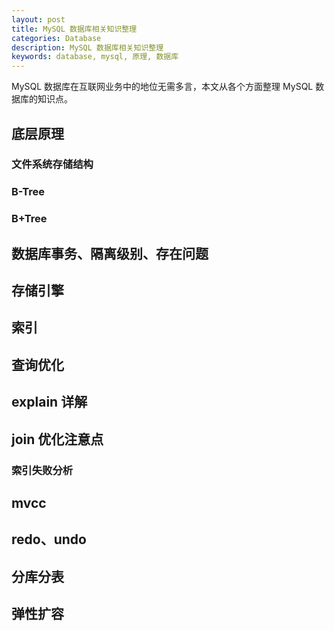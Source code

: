 ```yaml
---
layout: post
title: MySQL 数据库相关知识整理
categories: Database
description: MySQL 数据库相关知识整理
keywords: database, mysql, 原理, 数据库
---
```


MySQL 数据库在互联网业务中的地位无需多言，本文从各个方面整理 MySQL 数据库的知识点。

## 底层原理
### 文件系统存储结构
### B-Tree
### B+Tree
## 数据库事务、隔离级别、存在问题
## 存储引擎
## 索引
## 查询优化
## explain 详解
## join 优化注意点
### 索引失败分析
## mvcc
## redo、undo
## 分库分表
## 弹性扩容